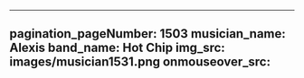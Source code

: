 ------
pagination_pageNumber: 1503
musician_name: Alexis
band_name: Hot Chip
img_src: images/musician1531.png
onmouseover_src: 
------